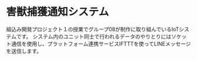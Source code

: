 # 害獣捕獲通知システム
組込み開発プロジェクト１の授業でグループ08が制作に取り組んでいるIoTシステムです。
システム内のユニット同士で行われるデータのやりとりにはソケット通信を使用し、プラットフォーム連携サービスIFTTTを使ってLINEメッセージを送信します。